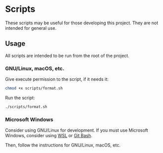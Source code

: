 # Scripts

These scripts may be useful for those developing this project. They are not intended for
general use.

## Usage

All scripts are intended to be run from the root of the project.

### GNU/Linux, macOS, etc.

Give execute permission to the script, if it needs it:

```bash
chmod +x scripts/format.sh
```

Run the script:

```bash
./scripts/format.sh
```

### Microsoft Windows

Consider using GNU/Linux for development. If you must use Microsoft Windows, consider
using [WSL](https://learn.microsoft.com/en-us/windows/wsl/install)
or [Git Bash](https://gitforwindows.org/).

Then, follow the instructions for GNU/Linux, macOS, etc.
